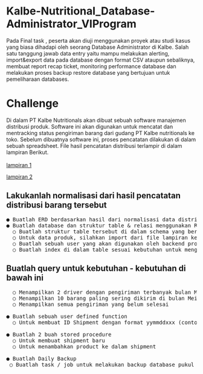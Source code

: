 # Kalbe-Nutritional_Database-Administrator_VIProgram

Pada Final task , peserta akan diuji menggunakan proyek atau studi kasus yang biasa dihadapi oleh seorang Database Administrator di Kalbe. Salah satu tanggung jawab data entry yaitu mampu melakukan alerting, import&export data pada database dengan format CSV ataupun sebaliknya, membuat report recap ticket, monitoring performance database dan melakukan proses backup restore database yang bertujuan untuk pemeliharaan databases.

# Challenge
Di dalam PT Kalbe Nutritionals akan dibuat sebuah software manajemen distribusi produk. Software ini akan digunakan untuk mencatat dan mentracking status pengiriman barang dari gudang PT Kalbe nutritionals ke toko. Sebelum dibuatnya software ini, proses pencatatan dilakukan di dalam sebuah spreadsheet. File hasil pencatatan distribusi terlampir di dalam lampiran Berikut. <br> <br> 
[lampiran 1](https://docs.google.com/spreadsheets/d/1TOwnB6J1yN_ZibPF2541ZdLFSLO90ZtPZSD8aqQsULY/edit#gid=0) <br>

[lampiran 2](https://docs.google.com/spreadsheets/d/1ILNAy_AExkdU9v0LLz9LG60D0AWo8Ko2o8ZQj4J9ulo/edit#gid=0)

## Lakukanlah normalisasi dari hasil pencatatan distribusi barang tersebut
<pre>
● Buatlah ERD berdasarkan hasil dari normalisasi data distribusi barang 
● Buatlah database dan struktur table & relasi menggunakan RDBMS PostgreSQL 
  ○ Buatlah struktur table tersebut di dalam schema yang bernama app 
  ○ Untuk data produk, silahkan import dari file lampiran kedua
  ○ Buatlah sebuah user yang akan digunakan oleh backend programmer untuk melakukan operasi database dengan akses hanya dapat melakukan DML (INSERT, UPDATE, DELETE, SELECT)
  ○ Buatlah index di dalam table sesuai kebutuhan untuk mengoptimalkan query </pre>

## Buatlah query untuk kebutuhan - kebutuhan di bawah ini
<pre>  ○ Menampilkan 2 driver dengan pengiriman terbanyak bulan Mei 2023
  ○ Menampilkan 10 barang paling sering dikirim di bulan Mei 2023
  ○ Menampilkan semua pengiriman yang belum selesai <br>
● Buatlah sebuah user defined function
  ○ Untuk membuat ID Shipment dengan format yymmddxxx (contoh: 230519001, 230519002) <br>
● Buatlah 2 buah stored procedure
  ○ Untuk membuat shipment baru
  ○ Untuk menambahkan product ke dalam shipment <br>
● Buatlah Daily Backup
 ○ Buatlah task / job untuk melakukan backup database pukul 23:00 setiap hari
</pre>
